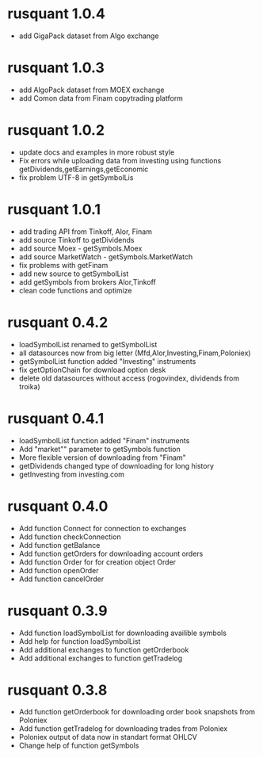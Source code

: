 # rusquant 1.0.4

* add GigaPack dataset from Algo exchange

# rusquant 1.0.3

* add AlgoPack dataset from MOEX exchange
* add Comon data from Finam copytrading platform

# rusquant 1.0.2

* update docs and examples in more robust style
* Fix errors while uploading data from investing using functions getDividends,getEarnings,getEconomic
* fix problem UTF-8 in getSymbolLis

# rusquant 1.0.1

* add trading API from Tinkoff, Alor, Finam
* add source Tinkoff to getDividends
* add source Moex - getSymbols.Moex
* add source MarketWatch - getSymbols.MarketWatch
* fix problems with getFinam
* add new source to getSymbolList
* add getSymbols from brokers Alor,Tinkoff
* clean code functions and optimize


# rusquant 0.4.2

* loadSymbolList renamed to getSymbolList
* all datasources now from big letter (Mfd,Alor,Investing,Finam,Poloniex)
* getSymbolList function added "Investing" instruments
* fix getOptionChain for download option desk
* delete old datasources without access (rogovindex, dividends from troika)

# rusquant 0.4.1

* loadSymbolList function added "Finam" instruments
* Add "market"" parameter to getSymbols function
* More flexible version of downloading from "Finam"
* getDividends changed type of downloading for long history
* getInvesting from investing.com


# rusquant 0.4.0

* Add function Connect for connection to exchanges
* Add function checkConnection
* Add function getBalance
* Add function getOrders for downloading account orders
* Add function Order for for creation object Order
* Add function openOrder
* Add function cancelOrder

# rusquant 0.3.9

* Add function loadSymbolList for downloading availible symbols
* Add help for function loadSymbolList
* Add additional exchanges to function getOrderbook
* Add additional exchanges to function getTradelog

# rusquant 0.3.8

* Add function getOrderbook for downloading order book snapshots from Poloniex
* Add function getTradelog for downloading trades from Poloniex
* Poloniex output of data now in standart format OHLCV
* Change help of function getSymbols

